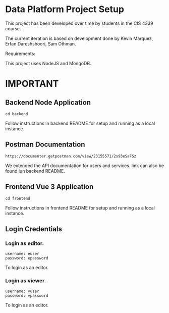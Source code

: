 # Data Platform Project Setup

This project has been developed over time by students in the CIS 4339 course.

The current iteration is based on development done by Kevin Marquez, Erfan Dareshshoori, Sam Othman. 

Requirements:

This project uses NodeJS and MongoDB.

# IMPORTANT 

## Backend Node Application 
```
cd backend
```
Follow instructions in backend README for setup and running as a local instance.

## Postman Documentation 
```
https://documenter.getpostman.com/view/23155571/2s93eSaFSz
```
We extended the API documentation for users and services. link can also be found iun backend README. 



## Frontend Vue 3 Application
```
cd frontend
```
Follow instructions in frontend README for setup and running as a local instance.

## Login Credentials
### Login as editor. 
```
username: euser
password: epassword
```
To login as an editor. 

### Login as viewer. 
```
username: vuser
password: vpassword
```
To login as an editor. 




